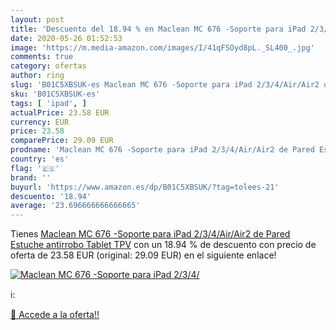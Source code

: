 ```yaml
---
layout: post
title: 'Descuento del 18.94 % en Maclean MC 676 -Soporte para iPad 2/3/4/'
date: 2020-05-26 01:52:53
image: 'https://m.media-amazon.com/images/I/41qFSOyd8pL._SL400_.jpg'
comments: true
category: ofertas
author: ring
slug: 'B01C5XBSUK-es Maclean MC 676 -Soporte para iPad 2/3/4/Air/Air2 de Pared...'
sku: 'B01C5XBSUK-es'
tags: [ 'ipad', ]
actualPrice: 23.58 EUR
currency: EUR
price: 23.58
comparePrice: 29.09 EUR
prodname: 'Maclean MC 676 -Soporte para iPad 2/3/4/Air/Air2 de Pared Estuche antirrobo Tablet TPV'
country: 'es'
flag: '🇪🇸'
brand: ''
buyurl: 'https://www.amazon.es/dp/B01C5XBSUK/?tag=tolees-21'
descuento: '18.94'
average: '23.696666666666665'
---
```


Tienes [Maclean MC 676 -Soporte para iPad 2/3/4/Air/Air2 de Pared Estuche antirrobo Tablet TPV](https://www.amazon.es/dp/B01C5XBSUK/?tag=tolees-21) con un 18.94 % de descuento con precio de oferta de 23.58 EUR (original: 29.09 EUR) en el siguiente enlace!

[![Maclean MC 676 -Soporte para iPad 2/3/4/](https://m.media-amazon.com/images/I/41qFSOyd8pL._SL400_.jpg)](https://www.amazon.es/dp/B01C5XBSUK/?tag=tolees-21)

ℹ️:


[🛒 Accede a la oferta!!](https://www.amazon.es/dp/B01C5XBSUK/?tag=tolees-21)

